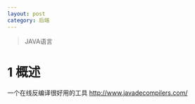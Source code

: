 ```yaml
---
layout: post
category: 后端
---
```

> JAVA语言


# 1 概述

一个在线反编译很好用的工具
http://www.javadecompilers.com/

